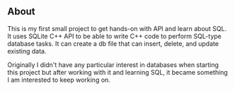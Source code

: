 ## About

This is my first small project to get hands-on with API and learn about SQL. It uses SQLite C++ API to be able to write C++ code to perform SQL-type database tasks. It can create a db file that can insert, delete, and update existing data. 

Originally I didn't have any particular interest in databases when starting this project but after working with it and learning SQL, it became something I am interested to keep working on.

